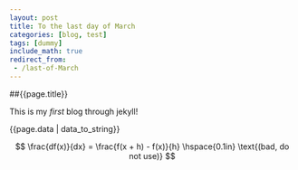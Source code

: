 ```yaml
---
layout: post
title: To the last day of March
categories: [blog, test]
tags: [dummy]
include_math: true
redirect_from:
 - /last-of-March
---
```



##{{page.title}}

This is my *first* blog through jekyll!

{{page.data | data_to_string}}

$$
\frac{df(x)}{dx} = \frac{f(x + h) - f(x)}{h} \hspace{0.1in} \text{(bad, do not use)}
$$

